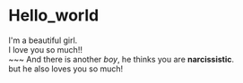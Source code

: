 # Hello_world
I'm a beautiful girl.
</br>I love you so much!!
</br>~~~
And there is another *boy*, he thinks you are **narcissistic**.  
but he also loves you so much!
